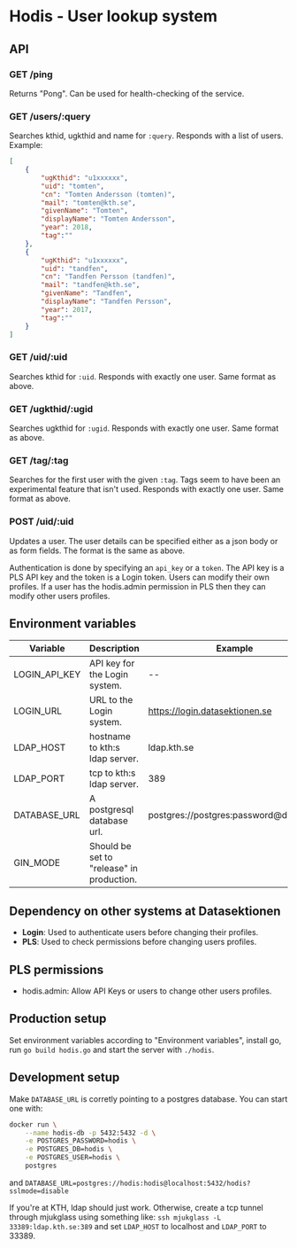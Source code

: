 # Hodis - User lookup system

## API

### GET /ping

Returns "Pong". Can be used for health-checking of the service.

### GET /users/:query

Searches kthid, ugkthid and name for `:query`. Responds with a list of users. Example:

```json
[
    {
        "ugKthid": "u1xxxxxx",
        "uid": "tomten",
        "cn": "Tomten Andersson (tomten)",
        "mail": "tomten@kth.se",
        "givenName": "Tomten",
        "displayName": "Tomten Andersson",
        "year": 2018,
        "tag":""
    },
    {
        "ugKthid": "u1xxxxxx",
        "uid": "tandfen",
        "cn": "Tandfen Persson (tandfen)",
        "mail": "tandfen@kth.se",
        "givenName": "Tandfen",
        "displayName": "Tandfen Persson",
        "year": 2017,
        "tag":""
    }
]
```

### GET /uid/:uid

Searches kthid for `:uid`. Responds with exactly one user. Same format as above.

### GET /ugkthid/:ugid

Searches ugkthid for `:ugid`. Responds with exactly one user. Same format as above.

### GET /tag/:tag

Searches for the first user with the given `:tag`. Tags seem to have been an experimental feature that isn't used. Responds with exactly one user. Same format as above.

### POST /uid/:uid

Updates a user. The user details can be specified either as a json body or as form fields. The format is the same as above.

Authentication is done by specifying an `api_key` or a `token`. The API key is a PLS API key and the token is a Login token. Users can modify their own profiles. If a user has the hodis.admin permission in PLS then they can modify other users profiles.

## Environment variables

| Variable      | Description                               | Example                               |
|---------------|-------------------------------------------|---------------------------------------|
| LOGIN_API_KEY | API key for the Login system.             | --                                    |
| LOGIN_URL     | URL to the Login system.                  | https://login.datasektionen.se        |
| LDAP_HOST     | hostname to kth:s ldap server.            | ldap.kth.se                           |
| LDAP_PORT     | tcp to kth:s ldap server.                 | 389                                   |
| DATABASE_URL  | A postgresql database url.                | postgres://postgres:password@db:5432/ |
| GIN_MODE      | Should be set to "release" in production. | |

## Dependency on other systems at Datasektionen

- **Login**: Used to authenticate users before changing their profiles.
- **PLS**: Used to check permissions before changing users profiles.

## PLS permissions

- hodis.admin: Allow API Keys or users to change other users profiles.

## Production setup

Set environment variables according to "Environment variables", install go, run `go build hodis.go` and start the server with `./hodis`.

## Development setup

Make `DATABASE_URL` is corretly pointing to a postgres database. You can start one with:
```sh
docker run \
    --name hodis-db -p 5432:5432 -d \
    -e POSTGRES_PASSWORD=hodis \
    -e POSTGRES_DB=hodis \
    -e POSTGRES_USER=hodis \
    postgres
```
and `DATABASE_URL=postgres://hodis:hodis@localhost:5432/hodis?sslmode=disable`

If you're at KTH, ldap should just work. Otherwise, create a tcp tunnel through
mjukglass using something like: `ssh mjukglass -L 33389:ldap.kth.se:389` and set
`LDAP_HOST` to localhost and `LDAP_PORT` to 33389.
